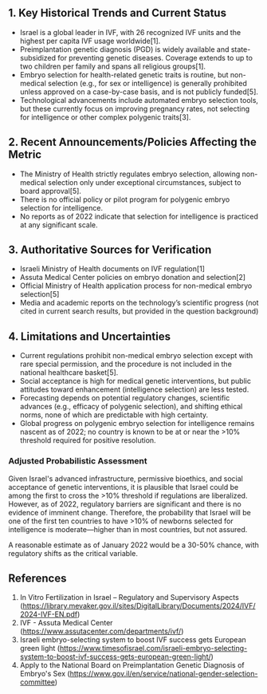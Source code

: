 ## 1. Key Historical Trends and Current Status

- Israel is a global leader in IVF, with 26 recognized IVF units and the highest per capita IVF usage worldwide[1].
- Preimplantation genetic diagnosis (PGD) is widely available and state-subsidized for preventing genetic diseases. Coverage extends to up to two children per family and spans all religious groups[1].
- Embryo selection for health-related genetic traits is routine, but non-medical selection (e.g., for sex or intelligence) is generally prohibited unless approved on a case-by-case basis, and is not publicly funded[5].
- Technological advancements include automated embryo selection tools, but these currently focus on improving pregnancy rates, not selecting for intelligence or other complex polygenic traits[3].

## 2. Recent Announcements/Policies Affecting the Metric

- The Ministry of Health strictly regulates embryo selection, allowing non-medical selection only under exceptional circumstances, subject to board approval[5].
- There is no official policy or pilot program for polygenic embryo selection for intelligence.
- No reports as of 2022 indicate that selection for intelligence is practiced at any significant scale.

## 3. Authoritative Sources for Verification

- Israeli Ministry of Health documents on IVF regulation[1]
- Assuta Medical Center policies on embryo donation and selection[2]
- Official Ministry of Health application process for non-medical embryo selection[5]
- Media and academic reports on the technology’s scientific progress (not cited in current search results, but provided in the question background)

## 4. Limitations and Uncertainties

- Current regulations prohibit non-medical embryo selection except with rare special permission, and the procedure is not included in the national healthcare basket[5].
- Social acceptance is high for medical genetic interventions, but public attitudes toward enhancement (intelligence selection) are less tested.
- Forecasting depends on potential regulatory changes, scientific advances (e.g., efficacy of polygenic selection), and shifting ethical norms, none of which are predictable with high certainty.
- Global progress on polygenic embryo selection for intelligence remains nascent as of 2022; no country is known to be at or near the >10% threshold required for positive resolution.

### Adjusted Probabilistic Assessment

Given Israel's advanced infrastructure, permissive bioethics, and social acceptance of genetic interventions, it is plausible that Israel could be among the first to cross the >10% threshold if regulations are liberalized. However, as of 2022, regulatory barriers are significant and there is no evidence of imminent change. Therefore, the probability that Israel will be one of the first ten countries to have >10% of newborns selected for intelligence is moderate—higher than in most countries, but not assured.

A reasonable estimate as of January 2022 would be a 30-50% chance, with regulatory shifts as the critical variable.

## References

1. In Vitro Fertilization in Israel – Regulatory and Supervisory Aspects (https://library.mevaker.gov.il/sites/DigitalLibrary/Documents/2024/IVF/2024-IVF-EN.pdf)
2. IVF - Assuta Medical Center (https://www.assutacenter.com/departments/ivf/)
3. Israeli embryo-selecting system to boost IVF success gets European green light (https://www.timesofisrael.com/israeli-embryo-selecting-system-to-boost-ivf-success-gets-european-green-light/)
5. Apply to the National Board on Preimplantation Genetic Diagnosis of Embryo's Sex (https://www.gov.il/en/service/national-gender-selection-committee)